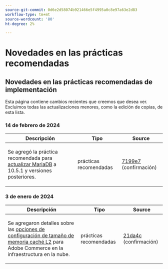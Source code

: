 ```yaml
---
source-git-commit: 0d6e2d58074b921466e5f4995a0c8e97a63e2d83
workflow-type: tm+mt
source-wordcount: '80'
ht-degree: 2%

---
```

# Novedades en las prácticas recomendadas

## Novedades en las prácticas recomendadas de implementación

Esta página contiene cambios recientes que creemos que desea ver. Excluimos todas las actualizaciones menores, como la edición de copias, de esta lista.

### 14 de febrero de 2024

<table style="table-layout:auto;">
  <thead>
    <tr>
      <th>Descripción</th>
      <th>Tipo</th>
      <th>Source</th>
    </tr>
  </thead>
  <tbody>
    <tr>
      <td><p>Se agregó la práctica recomendada para <a href="https://experienceleague.adobe.com/docs/commerce-operations/implementation-playbook/best-practices/maintenance/mariadb-upgrade.html">actualizar MariaDB</a> a 10.5.1 y versiones posteriores.</p>
</td>
      <td>prácticas recomendadas</td>
      <td><a href="https://github.com/AdobeDocs/commerce-operations.en/commit/7199e74f82cef6dd682f5e240ee2b6fc56da18c8">7199e7</a> (confirmación)</td>
    </tr>
  </tbody>
</table><!-- date_group -->

### 3 de enero de 2024

<table style="table-layout:auto;">
  <thead>
    <tr>
      <th>Descripción</th>
      <th>Tipo</th>
      <th>Source</th>
    </tr>
  </thead>
  <tbody>
    <tr>
      <td><p>Se agregaron detalles sobre las <a href="https://experienceleague.adobe.com/docs/commerce-operations/implementation-playbook/best-practices/planning/redis-service-configuration.html">opciones de configuración de tamaño de memoria caché L2</a> para Adobe Commerce en la infraestructura en la nube.</p>
</td>
      <td>prácticas recomendadas</td>
      <td><a href="https://github.com/AdobeDocs/commerce-operations.en/commit/21da4c22744dbb3b27b0dbe184b946788748a52e">21da4c</a> (confirmación)</td>
    </tr>
  </tbody>
</table><!-- date_group --><!-- month_group --><!-- year_group -->
